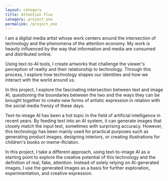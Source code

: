 ```yaml
---
layout: category
title: Attention Flux
category: project_one
permalink: /project_one
---
```


I am a digital media artist whose work centers around the intersection of technology and the phenomena of the attention economy. My work is heavily influenced by the way that information and media are consumed and distributed online.

Using text-to-AI tools, I create artworks that challenge the viewer's perception of reality and their relationship to technology. Through this process, I explore how technology shapes our identities and how we interact with the world around us.

In this project, I explore the fascinating intersection between text and image AI, questioning the boundaries between the two and the ways they can be brought together to create new forms of artistic expression in relation with the social media frenzy of these days.


Text-to-image AI has been a hot topic in the field of artificial intelligence in recent years. By feeding text into an AI system, it can generate images that closely match the input text, sometimes with surprising accuracy. However, this technology has been mainly used for practical purposes such as generating product images, designing interiors, or creating illustrations for children's books or meme-ificiaton.

In this project, I take a different approach, using text-to-image AI as a starting point to explore the creative potential of this technology and the definition of real, fake, attention. Instead of solely relying on AI-generated images, I use the generated images as a basis for further exploration, experimentation, and creative expression.
